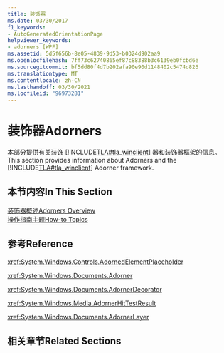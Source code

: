 ```yaml
---
title: 装饰器
ms.date: 03/30/2017
f1_keywords:
- AutoGeneratedOrientationPage
helpviewer_keywords:
- adorners [WPF]
ms.assetid: 5d5f656b-8e05-4839-9d53-b0324d902aa9
ms.openlocfilehash: 7ff73c62740865ef87c88388b3c6139eb0fcbd6e
ms.sourcegitcommit: bf5dd80f4d7b202afa90e90d1148402c5474d826
ms.translationtype: MT
ms.contentlocale: zh-CN
ms.lasthandoff: 03/30/2021
ms.locfileid: "96973281"
---
```

# <a name="adorners"></a><span data-ttu-id="62049-102">装饰器</span><span class="sxs-lookup"><span data-stu-id="62049-102">Adorners</span></span>
<span data-ttu-id="62049-103">本部分提供有关装饰 [!INCLUDE[TLA#tla_winclient](../../../includes/tlasharptla-winclient-md.md)] 器和装饰器框架的信息。</span><span class="sxs-lookup"><span data-stu-id="62049-103">This section provides information about Adorners and the [!INCLUDE[TLA#tla_winclient](../../../includes/tlasharptla-winclient-md.md)] Adorner framework.</span></span>  
  
## <a name="in-this-section"></a><span data-ttu-id="62049-104">本节内容</span><span class="sxs-lookup"><span data-stu-id="62049-104">In This Section</span></span>  
 [<span data-ttu-id="62049-105">装饰器概述</span><span class="sxs-lookup"><span data-stu-id="62049-105">Adorners Overview</span></span>](adorners-overview.md)  
 [<span data-ttu-id="62049-106">操作指南主题</span><span class="sxs-lookup"><span data-stu-id="62049-106">How-to Topics</span></span>](adorners-how-to-topics.md)  
  
## <a name="reference"></a><span data-ttu-id="62049-107">参考</span><span class="sxs-lookup"><span data-stu-id="62049-107">Reference</span></span>  
 <xref:System.Windows.Controls.AdornedElementPlaceholder>  
  
 <xref:System.Windows.Documents.Adorner>  
  
 <xref:System.Windows.Documents.AdornerDecorator>  
  
 <xref:System.Windows.Media.AdornerHitTestResult>  
  
 <xref:System.Windows.Documents.AdornerLayer>  
  
## <a name="related-sections"></a><span data-ttu-id="62049-108">相关章节</span><span class="sxs-lookup"><span data-stu-id="62049-108">Related Sections</span></span>
